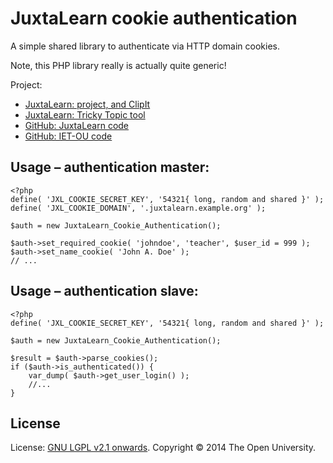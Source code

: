 # JuxtaLearn cookie authentication

A simple shared library to authenticate via HTTP domain cookies.

Note, this PHP library really is actually quite generic!

Project:

* [JuxtaLearn: project, and ClipIt](http://juxtalearn.org)
* [JuxtaLearn: Tricky Topic tool](http://juxtalearn.net)
* [GitHub: JuxtaLearn code](https://github.com/juxtalearn)
* [GitHub: IET-OU code][ou-jxl]

## Usage – authentication master:

    <?php
    define( 'JXL_COOKIE_SECRET_KEY', '54321{ long, random and shared }' );
    define( 'JXL_COOKIE_DOMAIN', '.juxtalearn.example.org' );
    
    $auth = new JuxtaLearn_Cookie_Authentication();
    
    $auth->set_required_cookie( 'johndoe', 'teacher', $user_id = 999 );
    $auth->set_name_cookie( 'John A. Doe' );
    // ...

## Usage – authentication slave:

    <?php
    define( 'JXL_COOKIE_SECRET_KEY', '54321{ long, random and shared }' );
    
    $auth = new JuxtaLearn_Cookie_Authentication();
    
    $result = $auth->parse_cookies();
    if ($auth->is_authenticated()) {
        var_dump( $auth->get_user_login() );
        //...
    }

## License

License:  [GNU LGPL v2.1 onwards](http://gnu.org/licenses/lgpl-2.1.html).
Copyright © 2014 The Open University.


[ou-jxl]: https://github.com/IET-OU/oer-evidence-hub-org/tree/quiz/CR1/scaffold
[End]: http://example